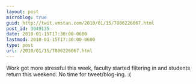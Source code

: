 ```yaml
---
layout: post
microblog: true
guid: http://twit.vmstan.com/2010/01/15/7806226067.html
post_id: 3049135
date: 2010-01-15T17:30:00-0600
lastmod: 2010-01-15T17:30:00-0600
type: post
url: /2010/01/15/7806226067.html
---
```

Work got more stressful this week, faculty started filtering in and students return this weekend. No time for tweet/blog-ing. :(
